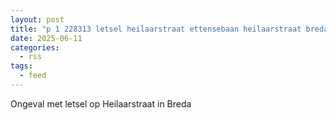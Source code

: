 ```yaml
---
layout: post
title: "p 1 228313 letsel heilaarstraat ettensebaan heilaarstraat breda"
date: 2025-06-11
categories: 
  - rss
tags: 
  - feed
---
```


Ongeval met letsel op Heilaarstraat in Breda
